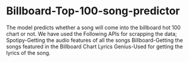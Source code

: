 # Billboard-Top-100-song-predictor
The model predicts whether a song will come into the billboard hot 100 chart or not.
We have used the Following APIs for scrapping the data;
Spotipy-Getting the audio features of all the songs
Billboard-Getting the songs featured in the Billboard Chart
Lyrics Genius-Used for getting the lyrics of the song.
